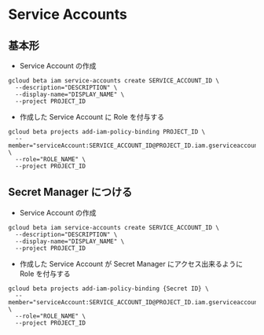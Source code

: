 # Service Accounts

## 基本形

+ Service Account の作成

```
gcloud beta iam service-accounts create SERVICE_ACCOUNT_ID \
  --description="DESCRIPTION" \
  --display-name="DISPLAY_NAME" \
  --project PROJECT_ID
```

+ 作成した Service Account に Role を付与する

```
gcloud beta projects add-iam-policy-binding PROJECT_ID \
  --member="serviceAccount:SERVICE_ACCOUNT_ID@PROJECT_ID.iam.gserviceaccount.com" \
  --role="ROLE_NAME" \
  --project PROJECT_ID
```

## Secret Manager につける

+ Service Account の作成

```
gcloud beta iam service-accounts create SERVICE_ACCOUNT_ID \
  --description="DESCRIPTION" \
  --display-name="DISPLAY_NAME" \
  --project PROJECT_ID
```

+ 作成した Service Account が Secret Manager にアクセス出来るように Role を付与する

```
gcloud beta projects add-iam-policy-binding {Secret ID} \
  --member="serviceAccount:SERVICE_ACCOUNT_ID@PROJECT_ID.iam.gserviceaccount.com" \
  --role="ROLE_NAME" \
  --project PROJECT_ID
```

